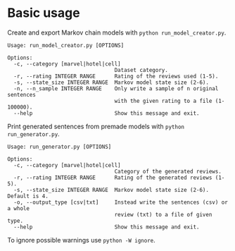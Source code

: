 # Basic usage
Create and export Markov chain models with ```python run_model_creator.py```.

```
Usage: run_model_creator.py [OPTIONS]

Options:
  -c, --category [marvel|hotel|cell]
                                  Dataset category.
  -r, --rating INTEGER RANGE      Rating of the reviews used (1-5).
  -s, --state_size INTEGER RANGE  Markov model state size (2-6).
  -n, --n_sample INTEGER RANGE    Only write a sample of n original sentences
                                  with the given rating to a file (1-100000).
  --help                          Show this message and exit.
```

Print generated sentences from premade models with ```python run_generator.py```.

```
Usage: run_generator.py [OPTIONS]

Options:
  -c, --category [marvel|hotel|cell]
                                  Category of the generated reviews.
  -r, --rating INTEGER RANGE      Rating of the generated reviews (1-5).
  -s, --state_size INTEGER RANGE  Markov model state size (2-6). Default is 4.
  -o, --output_type [csv|txt]     Instead write the sentences (csv) or a whole
                                  review (txt) to a file of given type.
  --help                          Show this message and exit.
```

To ignore possible warnings use ```python -W ignore```.

